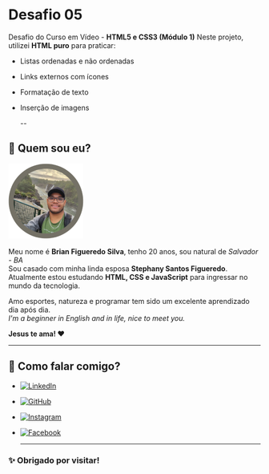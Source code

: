 # Desafio 05
Desafio do Curso em Vídeo - **HTML5 e CSS3 (Módulo 1)**
Neste projeto, utilizei **HTML puro** para praticar:

- Listas ordenadas e não ordenadas
- Links externos com ícones
- Formatação de texto
- Inserção de imagens
  
   --

## 👤 Quem sou eu?

![Foto de perfil](foto_site400.png)

Meu nome é **Brian Figueredo Silva**, tenho 20 anos, sou natural de *Salvador - BA*  
Sou casado com minha linda esposa **Stephany Santos Figueredo**.  
Atualmente estou estudando **HTML, CSS e JavaScript** para ingressar no mundo da tecnologia.

Amo esportes, natureza e programar tem sido um excelente aprendizado dia após dia.  
_I'm a beginner in English and in life, nice to meet you._

**Jesus te ama! ❤️**

---

## 📲 Como falar comigo?

- [![LinkedIn](https://img.shields.io/badge/LinkedIn-0077B5?style=flat&logo=linkedin&logoColor=white)](h[ttps://www.linkedin.com/in/seu-usuario](https://www.linkedin.com/in/briansilva-dev/))
- [![GitHub](https://img.shields.io/badge/GitHub-000?style=flat&logo=github&logoColor=white)]((https://github.com/uBrix-071))
- [![Instagram](https://img.shields.io/badge/Instagram-E4405F?style=flat&logo=instagram&logoColor=white)]([https://instagram.com/seu-usuario](https://www.instagram.com/ubrix_/))
- [![Facebook](https://img.shields.io/badge/Facebook-1877F2?style=flat&logo=facebook&logoColor=white)]([https://facebook.com/seu-usuario](https://www.facebook.com/profile.php?id=61571411257222&locale=pt_BR))

  ---

### ✨ Obrigado por visitar!


